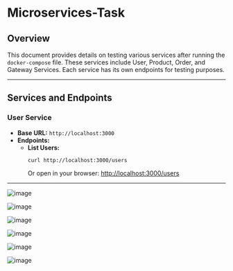 # Microservices-Task

## Overview
This document provides details on testing various services after running the `docker-compose` file. These services include User, Product, Order, and Gateway Services. Each service has its own endpoints for testing purposes.

---

## Services and Endpoints

### **User Service**
- **Base URL:** `http://localhost:3000`
- **Endpoints:**
  - **List Users:**  
    ```
    curl http://localhost:3000/users
    ```
    Or open in your browser: [http://localhost:3000/users](http://localhost:3000/users)

---

![image](https://github.com/user-attachments/assets/8882f96b-63b1-4d14-b17b-abaf40e3dc7b)

![image](https://github.com/user-attachments/assets/6e4b6f24-8942-4ac2-8a67-9b85f2598da1)


![image](https://github.com/user-attachments/assets/c8212303-9146-4fd1-a172-f0314ee2b31a)

![image](https://github.com/user-attachments/assets/bfca33cf-eaa2-4f0d-b4b6-55b9c0aaf069)

![image](https://github.com/user-attachments/assets/5e4b2306-7d08-42b0-bc69-d603a89821b2)

![image](https://github.com/user-attachments/assets/471c0f96-f1cc-41ee-b1cb-99ea18932b3b)





